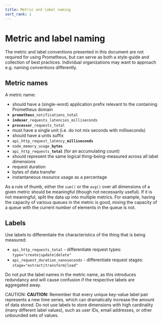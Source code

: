 ```yaml
---
title: Metric and label naming
sort_rank: 1
---
```


# Metric and label naming

The metric and label conventions presented in this document are not required
for using Prometheus, but can serve as both a style-guide and collection of
best practices. Individual organizations may want to approach e.g. naming
conventions differently.

## Metric names

A metric name:

* should have a (single-word) application prefix relevant to the containing Prometheus domain
 * <code><b>prometheus</b>\_notifications\_total</code>
 * <code><b>indexer</b>\_requests\_latencies\_milliseconds</code>
 * <code><b>processor</b>\_requests\_total</code>
* must have a single unit (i.e. do not mix seconds with milliseconds)
* should have a units suffix
 * <code>api\_http\_request\_latency\_<b>milliseconds</b></code>
 * <code>node\_memory\_usage\_<b>bytes</b></code>
 * <code>api\_http\_requests\_<b>total</b></code> (for an accumulating count)
* should represent the same logical thing-being-measured across all label dimensions
 * request duration
 * bytes of data transfer
 * instantaneous resource usage as a percentage

As a rule of thumb, either the `sum()` or the `avg()` over all dimensions of a
given metric should be meaningful (though not necessarily useful). If it is not
meaningful, split the data up into multiple metrics. For example, having the
capacity of various queues in the metric is good, mixing the capacity of a
queue with the current number of elements in the queue is not.

## Labels

Use labels to differentiate the characteristics of the thing that is being measured:

 * `api_http_requests_total` - differentiate request types: `type="create|update|delete"`
 * `api_request_duration_nanoseconds` - differentiate request stages: `stage="extract|transform|load"`

Do not put the label names in the metric name, as this introduces redundancy
and will cause confusion if the respective labels are aggregated away.

CAUTION: <b>CAUTION:</b> Remember that every unique key-value label pair
represents a new time series, which can dramatically increase the amount of
data stored. Do not use labels to store dimensions with high cardinality (many
different label values), such as user IDs, email addresses, or other unbounded
sets of values.
